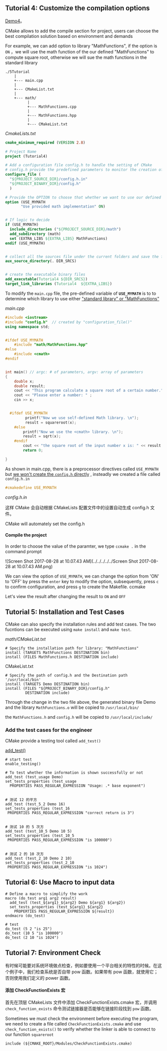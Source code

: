 ## Tutorial 4: Customize the compilation options

[Demo4](https://github.com/wzpan/cmake-demo/tree/master/Demo4)。

CMake allows to add the compile section for project, users can choose the best compilation solution based on environment and demands

For example, we can add option to library "MathFunctions", if the option is  `ON` ，we will use the math function of the our defined "MathFunctions" to compute square root, otherwise we will sue the math functions in the standard library <cmath>

```
./5Tutorial
    |
    +--- main.cpp
    |
    +--- CMakeList.txt
    |
    +--- math/
          |
          +--- MathFunctions.cpp
          |
          +--- MathFunctions.hpp   
          |
          +--- CMakeList.txt  
```





*CmakeLists.txt*

```cmake
cmake_minimum_required (VERSION 2.8)

# Project Name
project (Tutorial4)

# Add a configuration file config.h to handle the setting of CMake
# config.h provide the predefined parameters to monitor the creation of the code.
configure_file ( 
  "${PROJECT_SOURCE_DIR}/config.h.in"
  "${PROJECT_BINARY_DIR}/config.h"
  )

# Provide the OPTION to choose that whether we want to use our defined "MathFunctions" library,  set default as "ON"
option (USE_MYMATH
       "Use provided math implementation" ON)


# If logic to decide
if (USE_MYMATH)
  include_directories ("${PROJECT_SOURCE_DIR}/math")
  add_subdirectory (math)  
  set (EXTRA_LIBS ${EXTRA_LIBS} MathFunctions)
endif (USE_MYMATH)


# collect all the sources file under the current folders and save the file names to DIR_SRCS variables
aux_source_directory(. DIR_SRCS)


# create the executable binary files
add_executable(Tutorial4 ${DIR_SRCS})
target_link_libraries (Tutorial4  ${EXTRA_LIBS}) 
```

To modify the `main.cpp` file, the pre-defined variable of **`USE_MYMATH`** is to to determine which library to use either <u>"standard library" or "MathFunctions"</u>



*main.cpp*

```c++
#include <iostream>
#include "config.h"  // created by "configuration_file()"
using namespace std;


#ifdef USE_MYMATH
	#include "math/MathFunctions.hpp"
#else
	#include <cmath>
#endif


int main() // argc: # of parameters, argv: array of parameters
{
    double x;
    double result;
    cout << "This program calculate a square root of a certain number." << endl;
    cout << "Please enter a number: " ;
    cin >> x;


  #ifdef USE_MYMATH
   		 printf("Now we use self-defined Math library. \n");
   		 result = squareroot(x);
	#else
	    printf("Now we use the <cmath> library. \n");
	    result = sqrt(x);
	#endif
    	cout << "the square root of the input number x is: " << result << endl;
	    return 0;

}
```



As shown in main.cpp, there is a preprocessor directives called `USE_MYMATH` but <u>we won't create the `config.h` directly</u> , insteadly we created a file called `config.h.in`

```hpp
#cmakedefine USE_MYMATH
```



*config.h.in*

这样 CMake 会自动根据 CMakeLists 配置文件中的设置自动生成 config.h 文件。

CMake will automately set the config.h



#### Compile the project

In order to choose the value of the paramter, we type `ccmake .` in the command prompt 

![Screen Shot 2017-08-28 at 10.07.43 AM](../../../../../Screen Shot 2017-08-28 at 10.07.43 AM.png)

We can view the option of `USE_MYMATH`,  we can change the option from 'ON' to 'OFF' by press the `enter` key to modify the option, subsequently, press `c` to confirm configuration, and press `g` to create the Makefile. ccmake 

Let's view the result after changing the result to `ON` and `OFF`



## Tutorial 5: Installation and Test Cases

CMake can also specify the installation rules and add test cases. The two fucntions can be executed using `make install` and `make test`. 

*math/CMakeList.txt*

```
# Specify the installation path for library: "MathFunctions" 
install (TARGETS MathFunctions DESTINATION bin)
install (FILES MathFunctions.h DESTINATION include)
```



CMakeList.txt

```
# Specify the path of config.h and the Destination path '/usr/local/bin'
install (TARGETS Demo DESTINATION bin)
install (FILES "${PROJECT_BINARY_DIR}/config.h"
         DESTINATION include)
```

Through the change in the two file above, the generated binary file Demo and the library `MathFunctions.o` will be copied to `/usr/local/bin/`  

the `MathFunctions.h` and `config.h` will be copied to `/usr/local/include/` 



###  Add the test cases for the engineer

CMake provide a testing tool called `add_test()` 

[add_test()](https://cmake.org/cmake/help/v3.0/command/add_test.html)

```
# start test
enable_testing()

# To test whether the information is shown successfully or not
add_test (test_usage Demo)
set_tests_properties (test_usage
  PROPERTIES PASS_REGULAR_EXPRESSION "Usage: .* base exponent")


# 测试 12 的平方
add_test (test_5_2 Demo 16)
set_tests_properties (test_16
 PROPERTIES PASS_REGULAR_EXPRESSION "correct return is 3")
 
 
# 测试 10 的 5 次方
add_test (test_10_5 Demo 10 5)
set_tests_properties (test_10_5
 PROPERTIES PASS_REGULAR_EXPRESSION "is 100000")
 
 
# 测试 2 的 10 次方
add_test (test_2_10 Demo 2 10)
set_tests_properties (test_2_10
 PROPERTIES PASS_REGULAR_EXPRESSION "is 1024")

```



## Tutorial 6: Use Macro to input data

```
# Define a macro to simplify the work
macro (do_test arg1 arg2 result)
  add_test (test_${arg1}_${arg2} Demo ${arg1} ${arg2})
  set_tests_properties (test_${arg1}_${arg2}
    PROPERTIES PASS_REGULAR_EXPRESSION ${result})
endmacro (do_test)
 
# test 
do_test (5 2 "is 25")
do_test (10 5 "is 100000")
do_test (2 10 "is 1024")
```





## Tutorial 7: Environment Check  

有时候可能要对系统环境做点检查，例如要使用一个平台相关的特性的时候。在这个例子中，我们检查系统是否自带 pow 函数。如果带有 pow 函数，就使用它；否则使用我们定义的 power 函数。

#### 添加 CheckFunctionExists 宏

首先在顶层 CMakeLists 文件中添加 CheckFunctionExists.cmake 宏，并调用 `check_function_exists` 命令测试链接器是否能够在链接阶段找到 `pow` 函数。



Sometimes we must check the environment before executing the program,  we need to create a file called  `CheckFunctionExists.cmake` and use `check_function_exists()` to verify whether the linker is able to connect to our function `squareroot`

```
include (${CMAKE_ROOT}/Modules/CheckFunctionExists.cmake)
```

